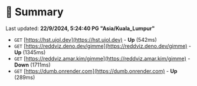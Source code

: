 # 📖 Summary
Last updated: **22/9/2024, 5:24:40 PG "Asia/Kuala_Lumpur"**

- `GET` [https://hst.ujol.dev](https://hst.ujol.dev) - **Up** (542ms)
- `GET` [https://reddviz.deno.dev/gimme](https://reddviz.deno.dev/gimme) - **Up** (1345ms)
- `GET` [https://reddviz.amar.kim/gimme](https://reddviz.amar.kim/gimme) - **Down** (1711ms)
- `GET` [https://dumb.onrender.com](https://dumb.onrender.com) - **Up** (289ms)
